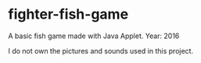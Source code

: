 # fighter-fish-game
A basic fish game made with Java Applet.
Year: 2016

I do not own the pictures and sounds used in this project.

